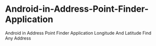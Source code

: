 # Android-in-Address-Point-Finder-Application
Android in Address Point Finder Application Longitude And Latitude Find Any Address 
